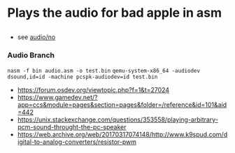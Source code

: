 # Plays the audio for bad apple in asm

##
- see [audio/no](audio/no)

### Audio Branch

```nasm -f bin audio.asm -o test.bin```
```qemu-system-x86_64 -audiodev dsound,id=id -machine pcspk-audiodev=id test.bin```

- https://forum.osdev.org/viewtopic.php?f=1&t=27024
- https://www.gamedev.net/?app=ccs&module=pages&section=pages&folder=/reference&id=101&aid=442
- https://unix.stackexchange.com/questions/353558/playing-arbitrary-pcm-sound-throught-the-pc-speaker
- https://web.archive.org/web/20170317074148/http://www.k9spud.com/digital-to-analog-converters/resistor-pwm
